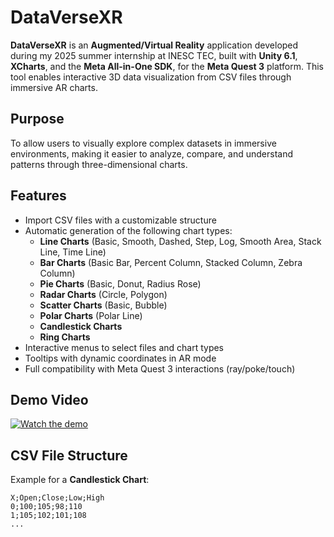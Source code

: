 # DataVerseXR

**DataVerseXR** is an **Augmented/Virtual Reality** application developed during my 2025 summer internship at INESC TEC, built with **Unity 6.1**, **XCharts**, and the **Meta All-in-One SDK**, for the **Meta Quest 3** platform. This tool enables interactive 3D data visualization from CSV files through immersive AR charts.  

## Purpose

To allow users to visually explore complex datasets in immersive environments, making it easier to analyze, compare, and understand patterns through three-dimensional charts.  

## Features

- Import CSV files with a customizable structure  
- Automatic generation of the following chart types:  
  - **Line Charts** (Basic, Smooth, Dashed, Step, Log, Smooth Area, Stack Line, Time Line)  
  - **Bar Charts** (Basic Bar, Percent Column, Stacked Column, Zebra Column)  
  - **Pie Charts** (Basic, Donut, Radius Rose)  
  - **Radar Charts** (Circle, Polygon)  
  - **Scatter Charts** (Basic, Bubble)  
  - **Polar Charts** (Polar Line)  
  - **Candlestick Charts**  
  - **Ring Charts**  
- Interactive menus to select files and chart types  
- Tooltips with dynamic coordinates in AR mode  
- Full compatibility with Meta Quest 3 interactions (ray/poke/touch)  

## Demo Video
[![Watch the demo](docs/screenshots/menu.png)](https://drive.google.com/file/d/1pRJVKFX-BMJ3TJjhTwCZxWppejEEoyHm/view)


## CSV File Structure  

Example for a **Candlestick Chart**:  

```csv
X;Open;Close;Low;High
0;100;105;98;110
1;105;102;101;108
...


